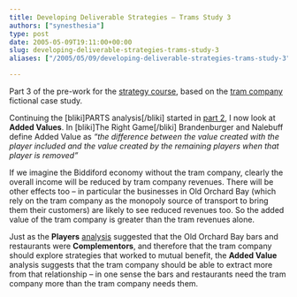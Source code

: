 ```yaml
---
title: Developing Deliverable Strategies – Trams Study 3
authors: ["synesthesia"]
type: post
date: 2005-05-09T19:11:00+00:00
slug: developing-deliverable-strategies-trams-study-3 
aliases: ["/2005/05/09/developing-deliverable-strategies-trams-study-3"]

---
```

Part 3 of the pre-work for the [strategy course][1], based on the [tram company][2] fictional case study.

Continuing the [bliki]PARTS analysis[/bliki] started in [part 2][3], I now look at **Added Values**. In [bliki]The Right Game[/bliki] Brandenburger and Nalebuff define Added Value as <cite>&#8220;the difference between the value created with the player included and the value created by the remaining players when that player is removed&#8221;</cite>

If we imagine the Biddiford economy without the tram company, clearly the overall income will be reduced by tram company revenues. There will be other effects too &#8211; in particular the businesses in Old Orchard Bay (which rely on the tram company as the monopoly source of transport to bring them their customers) are likely to see reduced revenues too. So the added value of the tram company is greater than the tram revenues alone.

Just as the **Players** [analysis][3] suggested that the Old Orchard Bay bars and restaurants were **Complementors**, and therefore that the tram company should explore strategies that worked to mutual benefit, the **Added Value** analysis suggests that the tram company should be able to extract more from that relationship &#8211; in one sense the bars and restaurants need the tram company more than the tram company needs them.

 [1]: https://www.synesthesia.co.uk/blog/archives/2005/04/22/developing-deliverable-strategies/
 [2]: https://www.synesthesia.co.uk/blog/wiki/Developing+Deliverable+Strategies.TramStudy
 [3]: https://www.synesthesia.co.uk/blog/archives/2005/05/05/trams-study-2/